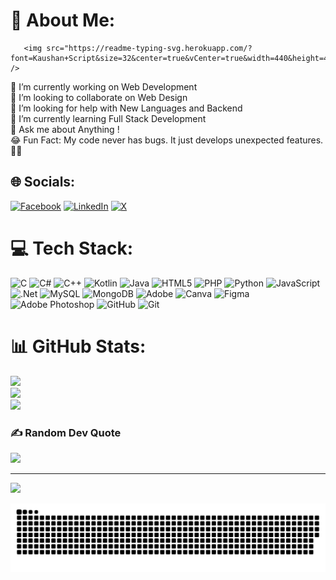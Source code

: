 # 💫 About Me:
       <img src="https://readme-typing-svg.herokuapp.com/?font=Kaushan+Script&size=32&center=true&vCenter=true&width=440&height=45&color=FF6347&background=00000000&duration=4000&lines=Hello%2C+I'm+Shahiz+Moidin!;Every+line+of+code+alters+destiny.;Unleashing+Flutter+Magic...✨" />
🔭 I’m currently working on Web Development <br>👯 I’m looking to collaborate on Web Design <br>🤝 I’m looking for help with New Languages and Backend<br>🌱 I’m currently learning Full Stack Development <br>💬 Ask me about Anything !<br>😂 Fun Fact: My code never has bugs. It just develops unexpected features. 🐛✨


## 🌐 Socials:
[![Facebook](https://img.shields.io/badge/Facebook-%231877F2.svg?logo=Facebook&logoColor=white)](https://facebook.com/https://www.facebook.com/profile.php?id=61556559071833) [![LinkedIn](https://img.shields.io/badge/LinkedIn-%230077B5.svg?logo=linkedin&logoColor=white)](https://linkedin.com/in/https://www.linkedin.com/in/sohanshiri/) [![X](https://img.shields.io/badge/X-black.svg?logo=X&logoColor=white)](https://x.com/https://x.com/Sohan_Shiri) 

# 💻 Tech Stack:
![C](https://img.shields.io/badge/c-%2300599C.svg?style=for-the-badge&logo=c&logoColor=white) ![C#](https://img.shields.io/badge/c%23-%23239120.svg?style=for-the-badge&logo=csharp&logoColor=white) ![C++](https://img.shields.io/badge/c++-%2300599C.svg?style=for-the-badge&logo=c%2B%2B&logoColor=white) ![Kotlin](https://img.shields.io/badge/kotlin-%237F52FF.svg?style=for-the-badge&logo=kotlin&logoColor=white) ![Java](https://img.shields.io/badge/java-%23ED8B00.svg?style=for-the-badge&logo=openjdk&logoColor=white) ![HTML5](https://img.shields.io/badge/html5-%23E34F26.svg?style=for-the-badge&logo=html5&logoColor=white) ![PHP](https://img.shields.io/badge/php-%23777BB4.svg?style=for-the-badge&logo=php&logoColor=white) ![Python](https://img.shields.io/badge/python-3670A0?style=for-the-badge&logo=python&logoColor=ffdd54) ![JavaScript](https://img.shields.io/badge/javascript-%23323330.svg?style=for-the-badge&logo=javascript&logoColor=%23F7DF1E) ![.Net](https://img.shields.io/badge/.NET-5C2D91?style=for-the-badge&logo=.net&logoColor=white) ![MySQL](https://img.shields.io/badge/mysql-4479A1.svg?style=for-the-badge&logo=mysql&logoColor=white) ![MongoDB](https://img.shields.io/badge/MongoDB-%234ea94b.svg?style=for-the-badge&logo=mongodb&logoColor=white) ![Adobe](https://img.shields.io/badge/adobe-%23FF0000.svg?style=for-the-badge&logo=adobe&logoColor=white) ![Canva](https://img.shields.io/badge/Canva-%2300C4CC.svg?style=for-the-badge&logo=Canva&logoColor=white) ![Figma](https://img.shields.io/badge/figma-%23F24E1E.svg?style=for-the-badge&logo=figma&logoColor=white) ![Adobe Photoshop](https://img.shields.io/badge/adobe%20photoshop-%2331A8FF.svg?style=for-the-badge&logo=adobe%20photoshop&logoColor=white) ![GitHub](https://img.shields.io/badge/github-%23121011.svg?style=for-the-badge&logo=github&logoColor=white) ![Git](https://img.shields.io/badge/git-%23F05033.svg?style=for-the-badge&logo=git&logoColor=white)
# 📊 GitHub Stats:
![](https://github-readme-stats.vercel.app/api?username=SohanShiri&theme=dark&hide_border=false&include_all_commits=false&count_private=false)<br/>
![](https://github-readme-streak-stats.herokuapp.com/?user=SohanShiri&theme=dark&hide_border=false)<br/>
![](https://github-readme-stats.vercel.app/api/top-langs/?username=SohanShiri&theme=dark&hide_border=false&include_all_commits=false&count_private=false&layout=compact)

### ✍️ Random Dev Quote
![](https://quotes-github-readme.vercel.app/api?type=horizontal&theme=radical)

---
[![](https://visitcount.itsvg.in/api?id=SohanShiri&icon=2&color=13)](https://visitcount.itsvg.in)

<!-- Proudly created with GPRM ( https://gprm.itsvg.in ) -->

<picture>
  <source media="(prefers-color-scheme: dark)" srcset="https://raw.githubusercontent.com/SohanShiri/SohanShiri/output/github-snake-dark.svg" />
  <source media="(prefers-color-scheme: light)" srcset="https://raw.githubusercontent.com/SohanShiri/SohanShiri/output/github-snake.svg" />
  <img alt="github-snake" src="https://raw.githubusercontent.com/SohanShiri/SohanShiri/output/github-snake.svg" />
</picture>

<!-- Proudly created with GPRM ( https://gprm.itsvg.in ) -->

